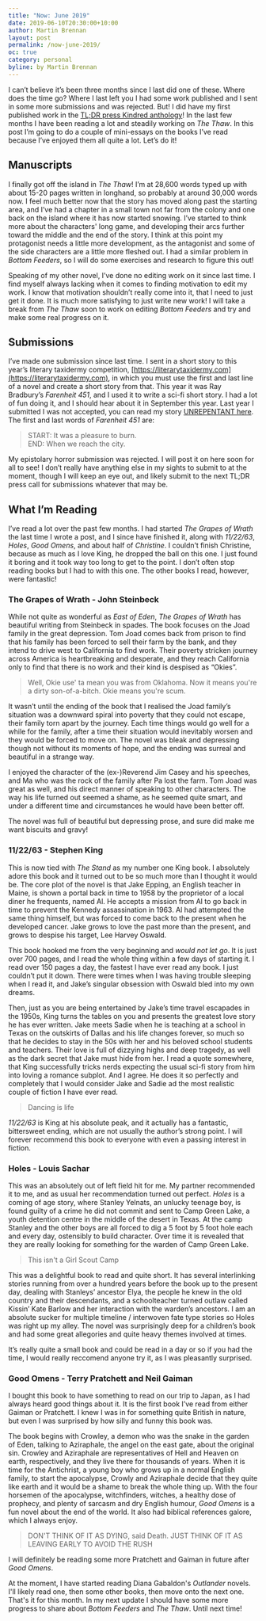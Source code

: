 ```yaml
---
title: "Now: June 2019"
date: 2019-06-10T20:30:00+10:00
author: Martin Brennan
layout: post
permalink: /now-june-2019/
oc: true
category: personal
byline: by Martin Brennan
---
```


I can’t believe it’s been three months since I last did one of these. Where does the time go? Where I last left you I had some work published and I sent in some more submissions and was rejected. But! I did have my first published work in the [TL;DR press Kindred anthology](https://www.amazon.com/Kindred-Anthology-TL-DR-Press/dp/1798618184)! In the last few months I have been reading a lot and steadily working on _The Thaw_. In this post I’m going to do a couple of mini-essays on the books I’ve read because I’ve enjoyed them all quite a lot. Let’s do it!

<!--more-->

## Manuscripts

I finally got off the island in _The Thaw_! I’m at 28,600 words typed up with about 15-20 pages written in longhand, so probably at around 30,000 words now. I feel much better now that the story has moved along past the starting area, and I’ve had a chapter in a small town not far from the colony and one back on the island where it has now started snowing. I’ve started to think more about the characters' long game, and developing their arcs further toward the middle and the end of the story. I think at this point my protagonist needs a little more development, as the antagonist and some of the side characters are a little more fleshed out. I had a similar problem in _Bottom Feeders_, so I will do some exercises and research to figure this out!

Speaking of my other novel, I’ve done no editing work on it since last time. I find myself always lacking when it comes to finding motivation to edit my work. I know that motivation shouldn’t really come into it, that I need to just get it done. It is much more satisfying to just write new work! I will take a break from _The Thaw_ soon to work on editing _Bottom Feeders_ and try and make some real progress on it.

## Submissions

I’ve made one submission since last time. I sent in a short story to this year’s literary taxidermy competition, [https://literarytaxidermy.com](https://literarytaxidermy.com), in which you must use the first and last line of a novel and create a short story from that. This year it was Ray Bradbury’s _Farenheit 451_, and I used it to write a sci-fi short story. I had a lot of fun doing it, and I should hear about it in September this year. Last year I submitted I was not accepted, you can read my story [UNREPENTANT here](/unrepentant). The first and last words of _Farenheit 451_ are:

> START: It was a pleasure to burn.<br/>END: When we reach the city.

My epistolary horror submission was rejected. I will post it on here soon for all to see! I don’t really have anything else in my sights to submit to at the moment, though I will keep an eye out, and likely submit to the next TL;DR press call for submissions whatever that may be.

## What I’m Reading

I’ve read a lot over the past few months. I had started _The Grapes of Wrath_ the last time I wrote a post, and I since have finished it, along with _11/22/63_, _Holes_, _Good Omens_, and about half of _Christine_. I couldn’t finish Christine, because as much as I love King, he dropped the ball on this one. I just found it boring and it took way too long to get to the point. I don’t often stop reading books but I had to with this one. The other books I read, however, were fantastic!

### The Grapes of Wrath - John Steinbeck

While not quite as wonderful as _East of Eden_, _The Grapes of Wrath_ has beautiful writing from Steinbeck in spades. The book focuses on the Joad family in the great depression. Tom Joad comes back from prison to find that his family has been forced to sell their farm by the bank, and they intend to drive west to California to find work. Their poverty stricken journey across America is heartbreaking and desperate, and they reach California only to find that there is no work and their kind is despised as “Okies”.

> Well, Okie use' ta mean you was from Oklahoma. Now it means you're a dirty son-of-a-bitch. Okie means you're scum.

It wasn’t until the ending of the book that I realised the Joad family’s situation was a downward spiral into poverty that they could not escape, their family torn apart by the journey. Each time things would go well for a while for the family, after a time their situation would inevitably worsen and they would be forced to move on. The novel was bleak and depressing though not without its moments of hope, and the ending was surreal and beautiful in a strange way.

I enjoyed the character of the (ex-)Reverend Jim Casey and his speeches, and Ma who was the rock of the family after Pa lost the farm. Tom Joad was great as well, and his direct manner of speaking to other characters. The way his life turned out seemed a shame, as he seemed quite smart, and under a different time and circumstances he would have been better off.

The novel was full of beautiful but depressing prose, and sure did make me want biscuits and gravy!

### 11/22/63 - Stephen King

This is now tied with _The Stand_ as my number one King book. I absolutely adore this book and it turned out to be so much more than I thought it would be. The core plot of the novel is that Jake Epping, an English teacher in Maine, is shown a portal back in time to 1958 by the proprietor of a local diner he frequents, named Al. He accepts a mission from Al to go back in time to prevent the Kennedy assassination in 1963. Al had attempted the same thing himself, but was forced to come back to the present when he developed cancer. Jake grows to love the past more than the present, and grows to despise his target, Lee Harvey Oswald.

This book hooked me from the very beginning and _would not let go_. It is just over 700 pages, and I read the whole thing within a few days of starting it. I read over 150 pages a day, the fastest I have ever read any book. I just couldn’t put it down. There were times when I was having trouble sleeping when I read it, and Jake’s singular obsession with Oswald bled into my own dreams.

Then, just as you are being entertained by Jake’s time travel escapades in the 1950s, King turns the tables on you and presents the greatest love story he has ever written. Jake meets Sadie when he is teaching at a school in Texas on the outskirts of Dallas and his life changes forever, so much so that he decides to stay in the 50s with her and his beloved school students and teachers. Their love is full of dizzying highs and deep tragedy, as well as the dark secret that Jake must hide from her. I read a quote somewhere, that King successfully tricks nerds expecting the usual sci-fi story from him into loving a romance subplot. And I agree. He does it so perfectly and completely that I would consider Jake and Sadie ad the most realistic couple of fiction I have ever read.

> Dancing is life

_11/22/63_ is King at his absolute peak, and it actually has a fantastic, bittersweet ending, which are not usually the author’s strong point. I will forever recommend this book to everyone with even a passing interest in fiction.

### Holes - Louis Sachar

This was an absolutely out of left field hit for me. My partner recommended it to me, and as usual her recommendation turned out perfect. _Holes_ is a coming of age story, where Stanley Yelnats, an unlucky teenage boy, is found guilty of a crime he did not commit and sent to Camp Green Lake, a youth detention centre in the middle of the desert in Texas. At the camp Stanley and the other boys are all forced to dig a 5 foot by 5 foot hole each and every day, ostensibly to build character. Over time it is revealed that they are really looking for something for the warden of Camp Green Lake.

> This isn't a Girl Scout Camp

This was a delightful book to read and quite short. It has several interlinking stories running from over a hundred years before the book up to the present day, dealing with Stanleys’ ancestor Elya, the people he knew in the old country and their descendants, and a schoolteacher turned outlaw called Kissin’ Kate Barlow and her interaction with the warden’s ancestors. I am an absolute sucker for multiple timeline / interwoven fate type stories so Holes was right up my alley. The novel was surprisingly deep for a children’s book and had some great allegories and quite heavy themes involved at times.

It’s really quite a small book and could be read in a day or so if you had the time, I would really reccomend anyone try it, as I was pleasantly surprised.

### Good Omens - Terry Pratchett and Neil Gaiman

I bought this book to have something to read on our trip to Japan, as I had always heard good things about it. It is the first book I’ve read from either Gaiman or Pratchett. I knew I was in for something quite British in nature, but even I was surprised by how silly and funny this book was.

The book begins with Crowley, a demon who was the snake in the garden of Eden, talking to Aziraphale, the angel on the east gate, about the original sin. Crowley and Aziraphale are representatives of Hell and Heaven on earth, respectively, and they live there for thousands of years. When it is time for the Antichrist, a young boy who grows up in a normal English family, to start the apocalypse, Crowly and Aziraphale decide that they quite like earth and it would be a shame to break the whole thing up. With the four horsemen of the apocalypse, witchfinders, witches, a healthy dose of prophecy, and plenty of sarcasm and dry English humour, _Good Omens_ is a fun novel about the end of the world. It also had biblical references galore, which I always enjoy.

> DON'T THINK OF IT AS DYING, said Death. JUST THINK OF IT AS LEAVING EARLY TO AVOID THE RUSH

I will definitely be reading some more Pratchett and Gaiman in future after _Good Omens_.

At the moment, I have started reading Diana Gabaldon's _Outlander_ novels. I'll likely read one, then some other books, then move onto the next one. That's it for this month. In my next update I should have some more progress to share about _Bottom Feeders_ and _The Thaw_. Until next time!